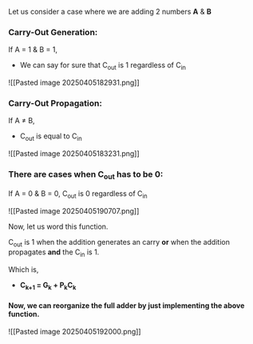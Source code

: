 Let us consider a case where we are adding 2 numbers **A** & **B**
### Carry-Out Generation:
If A = 1 & B = 1,
- We can say for sure that C<sub>out</sub> is 1 regardless of C<sub>in</sub>

![[Pasted image 20250405182931.png]]

### Carry-Out Propagation:
If A ≠ B,
- C<sub>out</sub> is equal to C<sub>in</sub>

![[Pasted image 20250405183231.png]]

### There are cases when C<sub>out</sub> has to be 0:
If A = 0 & B = 0,
	C<sub>out</sub> is 0 regardless of C<sub>in</sub>

![[Pasted image 20250405190707.png]]

Now, let us word this function.

C<sub>out</sub> is 1 when the addition generates an carry **or** when the addition propagates **and** the C<sub>in</sub> is 1.

Which is,
- **C<sub>k+1</sub> = G<sub>k</sub> + P<sub>k</sub>C<sub>k</sub>**

#### Now, we can reorganize the full adder by just implementing the above function.

![[Pasted image 20250405192000.png]]
